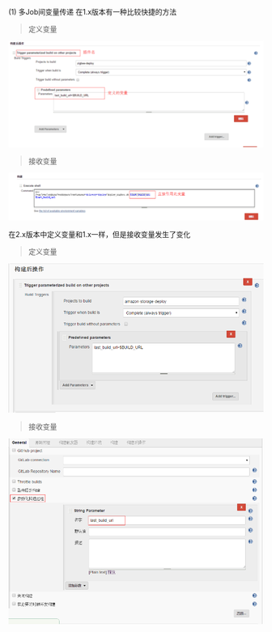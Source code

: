 
(1) 多Job间变量传递
在1.x版本有一种比较快捷的方法

> 定义变量

![jenkins1.x define](./images/jenkins1.x_define.png)


> 接收变量

![jenkins1.x recv](./images/jenkins1.x_recv.png)

在2.x版本中定义变量和1.x一样，但是接收变量发生了变化
> 定义变量

![jenkins2.x define](./images/jenkins2.x_define.png)


> 接收变量

![jenkins2.x recv](./images/jenkins2.x_recv.png)